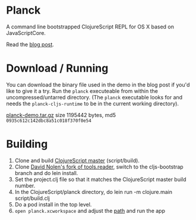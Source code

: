# Planck

A command line bootstrapped ClojureScript REPL for OS X based on JavaScriptCore.

Read the [blog post](http://blog.fikesfarm.com/posts/2015-07-16-fast-javascriptcore-desktop-clojurescript-repl.html).

# Download / Running

You can download the binary file used in the demo in the blog post if you'd like to give it a try. Run the `planck` executeable from within the uncompressed/untarred directory. (The `planck` executable looks for and needs the `planck-cljs-runtime` to be in the current working directory).

[planck-demo.tar.gz](http://blog.fikesfarm.com/planck-demo.tar.gz) size 1195442 bytes, md5 `0935c612c142dbc8a51c018f370f0e54`

# Building 

1. Clone and build [ClojureScript master](https://github.com/clojure/clojurescript) (script/build).
2. Clone [David Nolen's fork of tools.reader](https://github.com/swannodette/tools.reader/tree/cljs-bootstrap), switch to the cljs-bootstrap branch and do lein install.
3. Set the project.clj file so that it matches the ClojureScript master build number.
4. In the ClojureScript/planck directory, do lein run -m clojure.main script/build.clj
5. Do a pod install in the top level.
6. `open planck.xcworkspace` and adjust the [path](https://github.com/mfikes/planck/blob/master/planck/Planck.m#L29) and run the app
